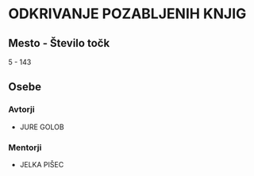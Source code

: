 # ODKRIVANJE POZABLJENIH KNJIG
## Mesto - Število točk
5 - 143
## Osebe
### Avtorji
 * JURE GOLOB
### Mentorji
 * JELKA PIŠEC